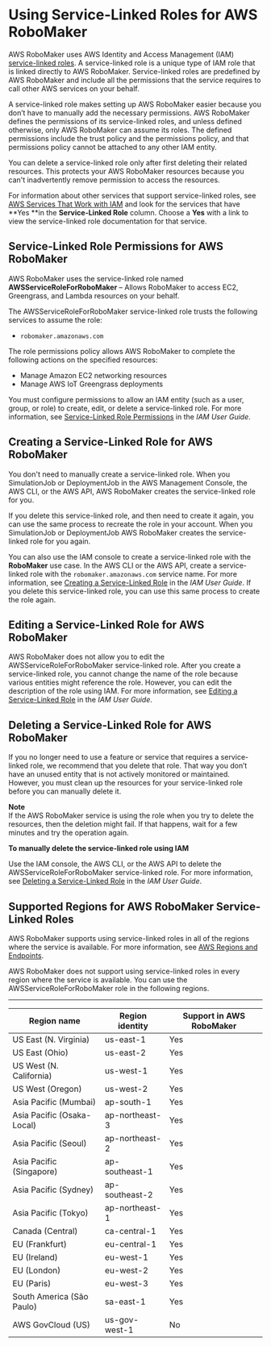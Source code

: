 # Using Service\-Linked Roles for AWS RoboMaker<a name="using-service-linked-roles"></a>

AWS RoboMaker uses AWS Identity and Access Management \(IAM\)[ service\-linked roles](https://docs.aws.amazon.com/IAM/latest/UserGuide/id_roles_terms-and-concepts.html#iam-term-service-linked-role)\. A service\-linked role is a unique type of IAM role that is linked directly to AWS RoboMaker\. Service\-linked roles are predefined by AWS RoboMaker and include all the permissions that the service requires to call other AWS services on your behalf\. 

A service\-linked role makes setting up AWS RoboMaker easier because you don’t have to manually add the necessary permissions\. AWS RoboMaker defines the permissions of its service\-linked roles, and unless defined otherwise, only AWS RoboMaker can assume its roles\. The defined permissions include the trust policy and the permissions policy, and that permissions policy cannot be attached to any other IAM entity\.

You can delete a service\-linked role only after first deleting their related resources\. This protects your AWS RoboMaker resources because you can't inadvertently remove permission to access the resources\.

For information about other services that support service\-linked roles, see [AWS Services That Work with IAM](https://docs.aws.amazon.com/IAM/latest/UserGuide/reference_aws-services-that-work-with-iam.html) and look for the services that have **Yes **in the **Service\-Linked Role** column\. Choose a **Yes** with a link to view the service\-linked role documentation for that service\.

## Service\-Linked Role Permissions for AWS RoboMaker<a name="slr-permissions"></a>

AWS RoboMaker uses the service\-linked role named **AWSServiceRoleForRoboMaker** – Allows RoboMaker to access EC2, Greengrass, and Lambda resources on your behalf\.

The AWSServiceRoleForRoboMaker service\-linked role trusts the following services to assume the role:
+ `robomaker.amazonaws.com`

The role permissions policy allows AWS RoboMaker to complete the following actions on the specified resources:
+ Manage Amazon EC2 networking resources
+ Manage AWS IoT Greengrass deployments 

You must configure permissions to allow an IAM entity \(such as a user, group, or role\) to create, edit, or delete a service\-linked role\. For more information, see [Service\-Linked Role Permissions](https://docs.aws.amazon.com/IAM/latest/UserGuide/using-service-linked-roles.html#service-linked-role-permissions) in the *IAM User Guide*\.

## Creating a Service\-Linked Role for AWS RoboMaker<a name="create-slr"></a>

You don't need to manually create a service\-linked role\. When you SimulationJob or DeploymentJob in the AWS Management Console, the AWS CLI, or the AWS API, AWS RoboMaker creates the service\-linked role for you\. 

If you delete this service\-linked role, and then need to create it again, you can use the same process to recreate the role in your account\. When you SimulationJob or DeploymentJob AWS RoboMaker creates the service\-linked role for you again\. 

You can also use the IAM console to create a service\-linked role with the **RoboMaker** use case\. In the AWS CLI or the AWS API, create a service\-linked role with the `robomaker.amazonaws.com` service name\. For more information, see [Creating a Service\-Linked Role](https://docs.aws.amazon.com/IAM/latest/UserGuide/using-service-linked-roles.html#create-service-linked-role) in the *IAM User Guide*\. If you delete this service\-linked role, you can use this same process to create the role again\.

## Editing a Service\-Linked Role for AWS RoboMaker<a name="edit-slr"></a>

AWS RoboMaker does not allow you to edit the AWSServiceRoleForRoboMaker service\-linked role\. After you create a service\-linked role, you cannot change the name of the role because various entities might reference the role\. However, you can edit the description of the role using IAM\. For more information, see [Editing a Service\-Linked Role](https://docs.aws.amazon.com/IAM/latest/UserGuide/using-service-linked-roles.html#edit-service-linked-role) in the *IAM User Guide*\.

## Deleting a Service\-Linked Role for AWS RoboMaker<a name="delete-slr"></a>

If you no longer need to use a feature or service that requires a service\-linked role, we recommend that you delete that role\. That way you don’t have an unused entity that is not actively monitored or maintained\. However, you must clean up the resources for your service\-linked role before you can manually delete it\.

**Note**  
If the AWS RoboMaker service is using the role when you try to delete the resources, then the deletion might fail\. If that happens, wait for a few minutes and try the operation again\.

**To manually delete the service\-linked role using IAM**

Use the IAM console, the AWS CLI, or the AWS API to delete the AWSServiceRoleForRoboMaker service\-linked role\. For more information, see [Deleting a Service\-Linked Role](https://docs.aws.amazon.com/IAM/latest/UserGuide/using-service-linked-roles.html#delete-service-linked-role) in the *IAM User Guide*\.

## Supported Regions for AWS RoboMaker Service\-Linked Roles<a name="slr-regions"></a>

AWS RoboMaker supports using service\-linked roles in all of the regions where the service is available\. For more information, see [AWS Regions and Endpoints](https://docs.aws.amazon.com/general/latest/gr/rande.html)\.

AWS RoboMaker does not support using service\-linked roles in every region where the service is available\. You can use the AWSServiceRoleForRoboMaker role in the following regions\.


****  

| Region name | Region identity | Support in AWS RoboMaker | 
| --- | --- | --- | 
| US East \(N\. Virginia\) | us\-east\-1 | Yes | 
| US East \(Ohio\) | us\-east\-2 | Yes | 
| US West \(N\. California\) | us\-west\-1 | Yes | 
| US West \(Oregon\) | us\-west\-2 | Yes | 
| Asia Pacific \(Mumbai\) | ap\-south\-1 | Yes | 
| Asia Pacific \(Osaka\-Local\) | ap\-northeast\-3 | Yes | 
| Asia Pacific \(Seoul\) | ap\-northeast\-2 | Yes | 
| Asia Pacific \(Singapore\) | ap\-southeast\-1 | Yes | 
| Asia Pacific \(Sydney\) | ap\-southeast\-2 | Yes | 
| Asia Pacific \(Tokyo\) | ap\-northeast\-1 | Yes | 
| Canada \(Central\) | ca\-central\-1 | Yes | 
| EU \(Frankfurt\) | eu\-central\-1 | Yes | 
| EU \(Ireland\) | eu\-west\-1 | Yes | 
| EU \(London\) | eu\-west\-2 | Yes | 
| EU \(Paris\) | eu\-west\-3 | Yes | 
| South America \(São Paulo\) | sa\-east\-1 | Yes | 
| AWS GovCloud \(US\) | us\-gov\-west\-1 | No | 